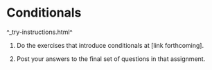 Conditionals
============

^_try-instructions.html^

1. Do the exercises that introduce conditionals at [link forthcoming].

2. Post your answers to the final set of questions in that assignment.

